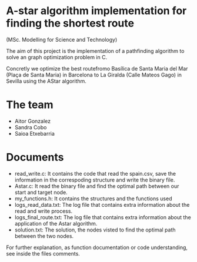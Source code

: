 
# A-star algorithm implementation for finding the shortest route 

(MSc. Modelling for Science and Technology)

The aim of this project is the implementation of a pathfinding algorithm to solve an graph optimization problem in C. 

Concretly we optimize the best routefromo Basílica de Santa Maria del Mar (Plaça de Santa Maria) in Barcelona to La Giralda (Calle Mateos Gago) in Sevilla using the AStar algorithm.

# The team

- Aitor Gonzalez 
- Sandra Cobo
- Saioa Etxebarria

# Documents

- read_write.c: It contains the code that read the spain.csv, save the information in the correspoding structure and write the binary file.
- Astar.c: It read the binary file and find the optimal path between our start and target node.
- my_functions.h: It contains the structures and the functions used
- logs_read_data.txt: The log file that contains extra information about the read and write process.
- logs_final_route.txt: The log file that contains extra information about the application of the Astar algorithm.
- solution.txt: The solution, the nodes visted to find the optimal path between the two nodes.

For further explanation, as function documentation or code understanding, see  inside the files comments. 
